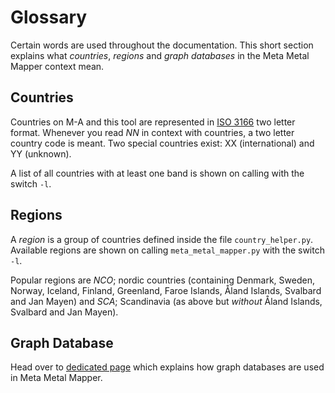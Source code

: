 # Glossary

Certain words are used throughout the documentation. This short section explains
what _countries_, _regions_ and _graph databases_ in the Meta Metal Mapper
context mean.

## Countries

Countries on M-A and this tool are represented in
[ISO 3166](https://en.wikipedia.org/wiki/ISO_3166-1_alpha-2) two letter format.
Whenever you read _NN_ in context with countries, a two letter country code is
meant. Two special countries exist: XX (international) and YY (unknown).

A list of all countries with at least one band is shown on calling with the
switch `-l`.

## Regions

A _region_ is a group of countries defined inside the file `country_helper.py`.
Available regions are shown on calling `meta_metal_mapper.py` with the switch
`-l`.

Popular regions are *NCO*; nordic countries (containing Denmark, Sweden, Norway,
Iceland, Finland, Greenland, Faroe Islands, Åland Islands, Svalbard and Jan
Mayen) and *SCA*; Scandinavia (as above but _without_ Åland Islands, Svalbard
and Jan Mayen).

## Graph Database

Head over to [dedicated page](DATABASES.md) which explains how graph databases
are used in Meta Metal Mapper.
